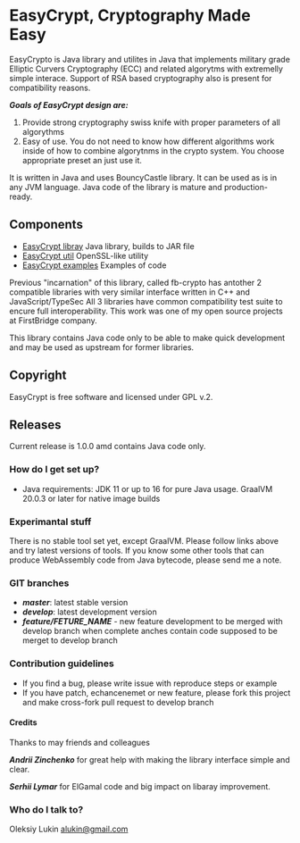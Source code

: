 # EasyCrypt, Cryptography Made Easy 

EasyCrypto is Java library and utilites in Java that implements  military grade
Elliptic Curvers Cryptography (ECC) and related algorytms with extremelly simple interace.
Support of RSA based cryptography also is present for compatibility reasons.

___Goals of EasyCrypt design are:___

1. Provide strong cryptography swiss knife with proper parameters of all algorythms
2. Easy of use. You do not need to know how different algorithms work inside of how to combine algorytnms in the crypto system. You choose appropriate preset an just use it.	

It is written in Java and uses BouncyCastle library. It can be used as is in any JVM language. 
Java code of the library is mature and production-ready.

## Components 

* [EasyCrypt libray](cryptolib) Java library, builds to JAR file
* [EasyCrypt util](cryptoutils) OpenSSL-like utility
* [EasyCrypt examples](clyptolib-examples) Examples of code

Previous "incarnation" of this library, called fb-crypto has antother 2 compatible libraries with very similar interface written in C++ and JavaScript/TypeSec
All 3 libraries have common compatibility test suite to encure full interoperability. This work was one of my open source projects at FirstBridge company.

This library contains Java code only to be able to make quick development and may be used as upstream for former libraries.

## Copyright

EasyCrypt is free software and licensed under GPL v.2. 

## Releases

Current release is 1.0.0 amd contains Java code only.


### How do I get set up? ###

* Java requirements: JDK 11 or up to 16 for pure Java usage. GraalVM 20.0.3 or later for native image builds

### Experimantal stuff

There is no stable tool set yet, except GraalVM. Please follow links above and try latest versions of tools.
If you know some other tools that can produce WebAssembly code from Java bytecode, please send me a note.


### GIT branches ###

* ___master___: latest stable version
* ___develop___: latest development version
* ___feature/FETURE_NAME___ - new feature development to be merged with develop branch when complete
anches contain code supposed to be merget to develop branch

### Contribution guidelines ###

* If you find a bug, please write issue with reproduce steps or example
* If you have patch, echancenemet or new feature, please fork this project and make cross-fork pull request to develop branch

#### Credits

Thanks to may friends and colleagues

___Andrii Zinchenko___ for great help with making the library interfaсе simple and clear.

___Serhii Lymar___ for ElGamal code and big impact on libaray improvement.


### Who do I talk to? ###

Oleksiy Lukin <alukin@gmail.com>
